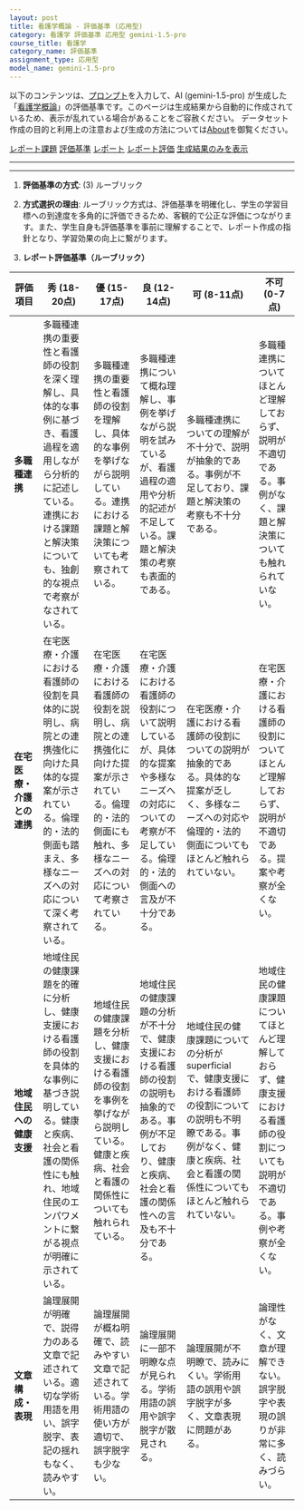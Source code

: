 ```yaml
---
layout: post
title: 看護学概論 - 評価基準 (応用型)
category: 看護学 評価基準 応用型 gemini-1.5-pro
course_title: 看護学
category_name: 評価基準
assignment_type: 応用型
model_name: gemini-1.5-pro
---
```


以下のコンテンツは、[プロンプト](https://github.com/takedatoshiyuki/synthetic_assignments/tree/main/generated/看護学/gemini-1.5-pro/prompt_評価基準-応用型.md)を入力して、AI (gemini-1.5-pro) が生成した「[看護学概論](/contents/看護学/)」の評価基準です。このページは生成結果から自動的に作成されているため、表示が乱れている場合があることをご容赦ください。
データセット作成の目的と利用上の注意および生成の方法については[About](/About)を御覧ください。

[レポート課題](../レポート課題-応用型)
[評価基準](../評価基準-応用型)
[レポート](../レポート-応用型)
[レポート評価](../レポート評価-応用型)
[生成結果のみを表示](https://github.com/takedatoshiyuki/synthetic_assignments/tree/main/generated/看護学/gemini-1.5-pro/評価基準-応用型.md)
  

***
***
  
1. **評価基準の方式**: (3) ルーブリック

2. **方式選択の理由**: ルーブリック方式は、評価基準を明確化し、学生の学習目標への到達度を多角的に評価できるため、客観的で公正な評価につながります。また、学生自身も評価基準を事前に理解することで、レポート作成の指針となり、学習効果の向上に繋がります。

3. **レポート評価基準（ルーブリック）**

| 評価項目 | 秀 (18-20点) | 優 (15-17点) | 良 (12-14点) | 可 (8-11点) | 不可 (0-7点) |
|---|---|---|---|---|---|
| **多職種連携** | 多職種連携の重要性と看護師の役割を深く理解し、具体的な事例に基づき、看護過程を適用しながら分析的に記述している。連携における課題と解決策についても、独創的な視点で考察がなされている。 | 多職種連携の重要性と看護師の役割を理解し、具体的な事例を挙げながら説明している。連携における課題と解決策についても考察されている。 | 多職種連携について概ね理解し、事例を挙げながら説明を試みているが、看護過程の適用や分析的記述が不足している。課題と解決策の考察も表面的である。 | 多職種連携についての理解が不十分で、説明が抽象的である。事例が不足しており、課題と解決策の考察も不十分である。 | 多職種連携についてほとんど理解しておらず、説明が不適切である。事例がなく、課題と解決策についても触れられていない。 |
| **在宅医療・介護との連携** | 在宅医療・介護における看護師の役割を具体的に説明し、病院との連携強化に向けた具体的な提案が示されている。倫理的・法的側面も踏まえ、多様なニーズへの対応について深く考察されている。 | 在宅医療・介護における看護師の役割を説明し、病院との連携強化に向けた提案が示されている。倫理的・法的側面にも触れ、多様なニーズへの対応について考察されている。 | 在宅医療・介護における看護師の役割について説明しているが、具体的な提案や多様なニーズへの対応についての考察が不足している。倫理的・法的側面への言及が不十分である。 | 在宅医療・介護における看護師の役割についての説明が抽象的である。具体的な提案が乏しく、多様なニーズへの対応や倫理的・法的側面についてもほとんど触れられていない。 | 在宅医療・介護における看護師の役割についてほとんど理解しておらず、説明が不適切である。提案や考察が全くない。 |
| **地域住民への健康支援** | 地域住民の健康課題を的確に分析し、健康支援における看護師の役割を具体的な事例に基づき説明している。健康と疾病、社会と看護の関係性にも触れ、地域住民のエンパワメントに繋がる視点が明確に示されている。 | 地域住民の健康課題を分析し、健康支援における看護師の役割を事例を挙げながら説明している。健康と疾病、社会と看護の関係性についても触れられている。 | 地域住民の健康課題の分析が不十分で、健康支援における看護師の役割の説明も抽象的である。事例が不足しており、健康と疾病、社会と看護の関係性への言及も不十分である。 | 地域住民の健康課題についての分析が superficial で、健康支援における看護師の役割についての説明も不明瞭である。事例がなく、健康と疾病、社会と看護の関係性についてもほとんど触れられていない。 | 地域住民の健康課題についてほとんど理解しておらず、健康支援における看護師の役割についても説明が不適切である。事例や考察が全くない。 |
| **文章構成・表現** | 論理展開が明確で、説得力のある文章で記述されている。適切な学術用語を用い、誤字脱字、表記の揺れもなく、読みやすい。 | 論理展開が概ね明確で、読みやすい文章で記述されている。学術用語の使い方が適切で、誤字脱字も少ない。 | 論理展開に一部不明瞭な点が見られる。学術用語の誤用や誤字脱字が散見される。 | 論理展開が不明瞭で、読みにくい。学術用語の誤用や誤字脱字が多く、文章表現に問題がある。 | 論理性がなく、文章が理解できない。誤字脱字や表現の誤りが非常に多く、読みづらい。 |
